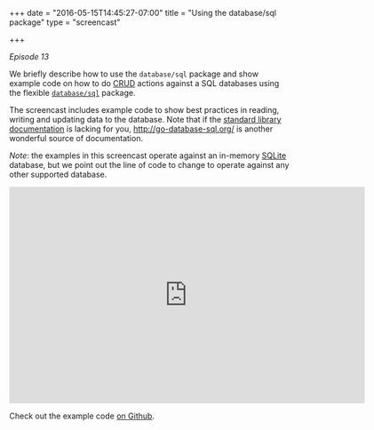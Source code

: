 +++
date = "2016-05-15T14:45:27-07:00"
title = "Using the database/sql package"
type = "screencast"

+++

_Episode 13_

We briefly describe how to use the `database/sql` package and show example code on how to do [CRUD](https://en.wikipedia.org/wiki/Create,_read,_update_and_delete) actions against a SQL databases using the flexible [`database/sql`](https://godoc.org/database/sql) package.

<!--more-->

The screencast includes example code to show best practices in reading, writing and updating data to the database. Note that if the [standard library documentation](https://godoc.org/database/sql) is lacking for you, http://go-database-sql.org/ is another wonderful source of documentation.

_Note_: the examples in this screencast operate against an in-memory [SQLite](https://www.sqlite.org/) database, but we point out the line of code to change to operate against any other supported database.

<iframe
  class="ytplayer"
  type="text/html"
  width="640"
  height="390"
  src="https://www.youtube.com/embed/nros7z5z-7M?autoplay=0&origin=https://www.goin5minutes.com"
  frameborder="0"
></iframe>

Check out the example code [on Github](https://github.com/arschles/go-in-5-minutes/tree/master/episode13).
